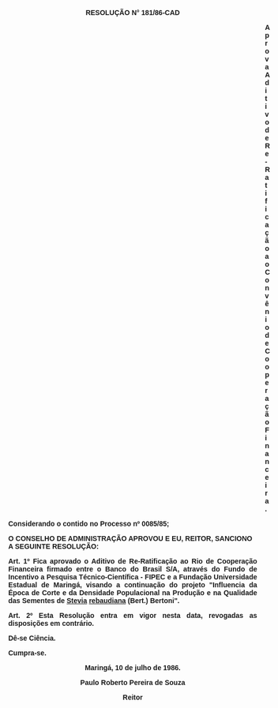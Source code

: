 <BODY>

<B><FONT FACE="Arial"><P ALIGN="CENTER">RESOLU&Ccedil;&Atilde;O N° 181/86-CAD</P>
<P ALIGN="JUSTIFY"></P><DIR>
<DIR>
<DIR>
<DIR>
<DIR>
<DIR>
<DIR>
<DIR>
<DIR>
<DIR>
<DIR>
<DIR>
<DIR>

</B><P ALIGN="JUSTIFY">Aprova Aditivo de Re-Ratifica&ccedil;&atilde;o ao Conv&ecirc;nio de Coopera&ccedil;&atilde;o Financeira .</P></DIR>
</DIR>
</DIR>
</DIR>
</DIR>
</DIR>
</DIR>
</DIR>
</DIR>
</DIR>
</DIR>
</DIR>
</DIR>

<P ALIGN="JUSTIFY">Considerando o contido no Processo nº 0085/85;</P>
<P ALIGN="JUSTIFY"></P>
<B><P>O CONSELHO DE ADMINISTRA&Ccedil;&Atilde;O APROVOU E EU, REITOR, SANCIONO A SEGUINTE RESOLU&Ccedil;&Atilde;O:</P>
</B><P ALIGN="JUSTIFY"></P>
<B><P ALIGN="JUSTIFY">Art. 1º </B> Fica aprovado o Aditivo de Re-Ratifica&ccedil;&atilde;o ao Rio de Coopera&ccedil;&atilde;o Financeira firmado entre o Banco do Brasil S/A, atrav&eacute;s do Fundo de Incentivo a Pesquisa T&eacute;cnico-Cient&iacute;fica - FIPEC e a Funda&ccedil;&atilde;o Universidade Estadual de Maring&aacute;, visando a continua&ccedil;&atilde;o do projeto &quot;Influencia da &Eacute;poca de Corte e da Densidade Populacional na Produ&ccedil;&atilde;o e na<B> </B>Qualidade das Sementes de <U>Stevia</U> <U>rebaudiana</U> (Bert.) Bertoni&quot;.</P>
<B><P ALIGN="JUSTIFY">Art. 2º</B>  Esta Resolu&ccedil;&atilde;o entra em vigor nesta data, revogadas<B> </B>as disposi&ccedil;&otilde;es em contr&aacute;rio.</P>
<P ALIGN="JUSTIFY">D&ecirc;-se Ci&ecirc;ncia.</P>
<P ALIGN="JUSTIFY">Cumpra-se.</P>
<P ALIGN="CENTER">Maring&aacute;, 10 de julho de 1986.</P>
<P ALIGN="CENTER"></P>
<P ALIGN="CENTER">Paulo Roberto Pereira de Souza</P>
<P ALIGN="CENTER">Reitor</P>
<P ALIGN="JUSTIFY"></P>
<P ALIGN="JUSTIFY">&nbsp;</P></FONT></BODY>
